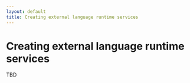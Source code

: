 ```yaml
---
layout: default
title: Creating external language runtime services
---
```


# Creating external language runtime services

TBD
